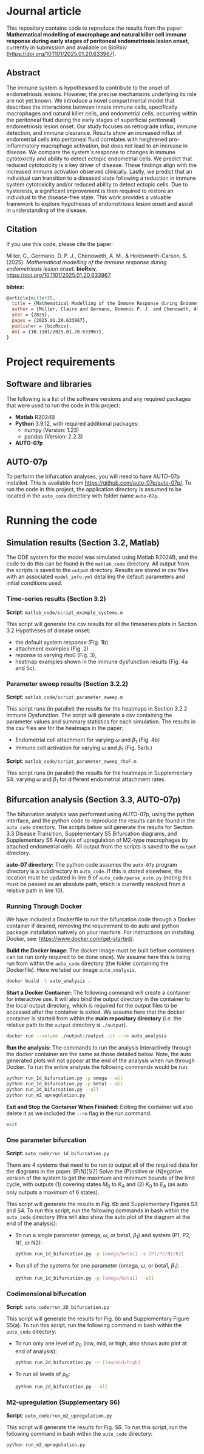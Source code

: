 # Journal article

This repository contains code to reproduce the results from the paper: **Mathematical modelling of macrophage and natural killer cell immune response during early stages of peritoneal endometriosis lesion onset**, currently in submission and available on BioRxiv (https://doi.org/10.1101/2025.01.20.633967).

## Abstract
The immune system is hypothesised to contribute to the onset of endometriosis lesions. However, the precise mechanisms underlying its role are not yet known. We introduce a novel compartmental model that describes the interactions between innate immune cells, specifically macrophages and natural killer cells, and endometrial cells, occurring within the peritoneal fluid during the early stages of superficial peritoneal) endometriosis lesion onset. Our study focuses on retrograde influx, immune detection, and immune clearance. Results show an increased influx of endometrial cells into peritoneal fluid correlates with heightened pro-inflammatory macrophage activation, but does not lead to an increase in disease. We compare the system's response to changes in immune cytotoxicity and ability to detect ectopic endometrial cells. We predict that reduced cytotoxicity is a key driver of disease. These findings align with the increased immune activation observed clinically. Lastly, we predict that an individual can transition to a diseased state following a reduction in immune system cytotoxicity and/or reduced ability to detect ectopic cells. Due to hysteresis, a significant improvement is then required to restore an individual to the disease-free state. This work provides a valuable framework to explore hypotheses of endometriosis lesion onset and assist in understanding of the disease.


## Citation

If you use this code, please cite the paper:

Miller, C., Germano, D. P. J., Chenoweth, A. M., & Holdsworth-Carson, S. (2025). *Mathematical modelling of the immune response during endometriosis lesion onset*. **bioRxiv**. https://doi.org/10.1101/2025.01.20.633967.

**bibtex:**
```bibtex
@article{miller25,
  title = {Mathematical Modelling of the Immune Response during Endometriosis Lesion Onset},
  author = {Miller, Claire and Germano, Domenic P. J. and Chenoweth, Alicia M. and {Holdsworth-Carson}, Sarah},
  year = {2025},
  pages = {2025.01.20.633967},
  publisher = {bioRxiv},
  doi = {10.1101/2025.01.20.633967},
}
```

# Project requirements

## Software and libraries

The following is a list of the software versions and any required packages that were used to run the code in this project:

- **Matlab** R2024B
- **Python** 3.9.12, with required additional packages:
    - numpy (Version: 1.23)
    - pandas (Version: 2.2.3)
- **AUTO-07p**

## AUTO-07p
To perform the bifurcation analyses, you will need to have AUTO-07p installed. This is available from https://github.com/auto-07p/auto-07p/. To run the code in this project, the application directory is assumed to be located in the `auto_code` directory with folder name `auto-07p`.

# Running the code

## Simulation results (Section 3.2, Matlab)
The ODE system for the model was simulated using Matlab R2024B, and the code to do this can be found in the `matlab_code` directory. All output from the scripts is saved to the `output` directory. Results are stored in csv files with an associated `model_info.yml` detailing the default parameters and initial conditions used. 

### Time-series results (Section 3.2)

**Script**: `matlab_code/script_example_systems.m`

This script will generate the csv results for all the timeseries plots in Section 3.2 Hypotheses of disease onset: 

- the default system response (Fig. 1b)
- attachment examples (Fig. 2)
- reponse to varying rho0 (Fig. 3), 
- heatmap examples shown in the immune dysfunction results (Fig. 4a and 5c).

### Parameter sweep results (Section 3.2.2)

**Script**: `matlab_code/script_parameter_sweep.m`

This script runs (in parallel) the results for the heatmaps in Section 3.2.2 Immune Dysfunction. The script will generate a csv containing the parameter values and summary statistics for each simulation. The results in the csv files are for the heatmaps in the paper:

- Endometrial cell attachment for varying $\omega$ and $\beta_1$ (Fig. 4b)
- Immune cell activation for varying $\omega$ and $\beta_1$ (Fig. 5a/b.) 

**Script**: `matlab_code/script_parameter_sweep_rhoF.m`

This script runs (in parallel) the results for the heatmaps in Supplementary S4: varying $\omega$ and $\beta_1$ for different endometrial attachment rates.

## Bifurcation analysis (Section 3.3, AUTO-07p)

The bifurcation analysis was performed using AUTO-07p, using the python interface, and the python code to reproduce the results can be found in the `auto_code` directory. The scripts below will generate the results for Section 3.3 Disease Transition, Supplementary S5 Bifurcation diagrams, and Supplementary S6 Analysis of upregulation of M2-type macrophages by attached endometrial cells. All output from the scripts is saved to the `output` directory.

**auto-07 directory:** The python code assumes the `auto-07p` program directory is a subdirectory in `auto_code`. If this is stored elsewhere, the location must be updated in line 9 of `auto_code/parse_auto.py` (noting this must be passed as an absolute path, which is currently resolved from a relative path in line 10). 

### Running Through Docker

We have included a Dockerfile to run the bifurcation code through a Docker container if desired, removing the requirement to do auto and python package installation natively on your machine. For instructions on installing Docker, see: <https://www.docker.com/get-started/>.

**Build the Docker Image:** The docker image must be built before containers can be run (only required to be done once). We assume here this is being run from within the `auto_code` directory (the folder containing the Dockerfile). Here we label our image `auto_analysis`. 

``` bash
docker build -t auto_analysis .
```

**Start a Docker Container:** The following command will create a container for interactive use. It will also bind the output directory in the container to the local output directory, which is required for the output files to be accessed after the container is exited. We assume here that the docker container is started from within the **main repository directory** (i.e. the relative path to the `output` directory is `./output`). 

``` bash
docker run --volume ./output:/output -it --rm auto_analysis
```

**Run the analysis:** The commands to run the analysis interactively through the docker container are the same as those detailed below. Note, the auto generated plots will not appear at the end of the analysis when run through Docker. To run the entire analysis the following commands would be run:

```bash
python run_1d_bifurcation.py -p omega --all
python run_1d_bifurcation.py -p beta1 --all
python run_2d_bifurcation.py --all
python run_m2_upregulation.py
```

**Exit and Stop the Container When Finished:** Exiting the container will also delete it as we included the `--rm` flag in the run command.

``` bash
exit
```

### One parameter bifurcation

**Script**: `auto_code/run_1d_bifurcation.py` 

There are 4 systems that need to be run to output all of the required data for the diagrams in the paper. \[P/N\]\[1/2\] Solve the (P)ositive or (N)egative version of the system to get the maximum and minimum bounds of the limit cycle, with outputs (1) covering states $M_0$ to $K_A$ and (2) $K_0$ to $E_A$ (as auto only outputs a maximum of 6 states). 

This script will generate the results in Fig. 6b and Supplementary Figures S3 and S4. To run this script, run the following commands in bash within the `auto_code` directory (this will also show the auto plot of the diagram at the end of the analysis):
 
- To run a single parameter (omega, $\omega$, or beta1, $\beta_1$) and system (P1, P2, N1, or N2): 
    ``` bash
    python run_1d_bifurcation.py -p [omega/beta1] -s [P1/P2/N1/N2]
    ```

- Run all of the systems for one parameter (omega, $\omega$, or beta1, $\beta_1$): 
    ```bash
    python run_1d_bifurcation.py -p [omega/beta1] --all
    ```

### Codimensional bifurcation
**Script**: `auto_code/run_2D_bifurcation.py` 

This script will generate the results for Fig. 6b and Supplementary Figure S5(a). To run this script, run the following command in bash within the `auto_code` directory: 
    
- To run only one level of $\rho_0$ (low, mid, or high, also shows auto plot at end of analysis):
    ```bash
    python run_2d_bifurcation.py -r [low/mid/high]
    ```

- To run all levels of $\rho_0$: 
    ```bash
    python run_2d_bifurcation.py --all
    ```

### M2-upregulation (Supplementary S6)
**Script**: `auto_code/run_m2_upregulation.py`

This script will generate the results for Fig. S6. To run this script, run the following command in bash within the `auto_code` directory:

```bash
python run_m2_upregulation.py
```